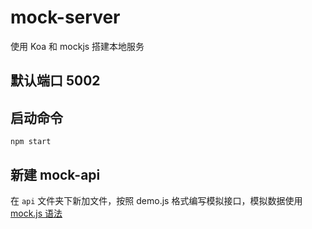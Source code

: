# mock-server

使用 Koa 和 mockjs 搭建本地服务

## 默认端口 5002

## 启动命令

```
npm start
```

## 新建 mock-api

在 `api` 文件夹下新加文件，按照 demo.js 格式编写模拟接口，模拟数据使用 [mock.js 语法](https://juejin.cn/post/7017642511816474661)
